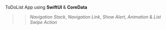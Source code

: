 ToDoList App
using **SwiftUI** & **CoreData** 
>> *Navigation Stack*, *Navigation Link*, *Show Alert*, *Animation* & *List Swipe Action* 
